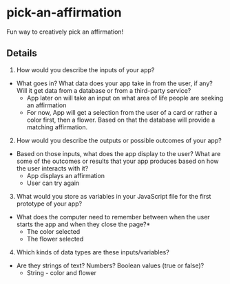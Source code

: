 # pick-an-affirmation
Fun way to creatively pick an affirmation!
## Details
1. How would you describe the inputs of your app? 
  * What goes in? What data does your app take in from the user, if any? Will it get data from a database or from a third-party service?
    * App later on will take an input on what area of life people are seeking an affirmation
    * For now, App will get a selection from the user of a card or rather a color first, then a flower. Based on that the database will provide a matching affirmation.
2. How would you describe the outputs or possible outcomes of your app? 
  * Based on those inputs, what does the app display to the user? What are some of the outcomes or results that your app produces based on how the user interacts with it?
    * App displays an affirmation
    * User can try again
3. What would you store as variables in your JavaScript file for the first prototype of your app? 
  * What does the computer need to remember between when the user starts the app and when they close the page?*
    * The color selected
    * The flower selected
4. Which kinds of data types are these inputs/variables? 
  * Are they strings of text? Numbers? Boolean values (true or false)?
    * String - color and flower
